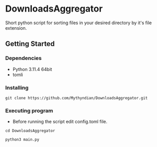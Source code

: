 # DownloadsAggregator

Short python script for sorting files in your desired directory by it's file extension.

## Getting Started

### Dependencies

* Python 3.11.4 64bit
* tomli

### Installing

```git clone https://github.com/Mythyndian/DownloadsAggregator.git```

### Executing program

* Before running the script edit config.toml file.
```
cd DownloadsAggregator
```
```
python3 main.py
```



